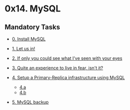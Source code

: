 # 0x14. MySQL

## Mandatory Tasks

* [0. Install MySQL]()

* [1. Let us in!]()

* [2. If only you could see what I've seen with your eyes]()

* [3. Quite an experience to live in fear, isn't it?]()

* [4. Setup a Primary-Replica infrastructure using MySQL]()
  * [4.a](4-mysql_configuration_primary)
  * [4.b](4-mysql_configuration_replica)

* [5. MySQL backup](5-mysql_backup)
